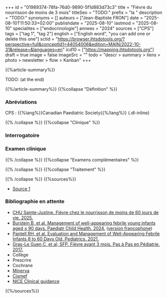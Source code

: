 +++
id = "01989374-78fa-76d0-9890-5f1d883d73c3"
title = "Fièvre du nourrisson de moins de 3 mois"
titleSeo = "TODO:"
prefix = "la "
description = "TODO:"
synonyms = []
auteurs = ["Jean-Baptiste FRON"]
date = "2025-08-10T11:50:33+02:00"
publishdate = "2025-08-10"
lastmod = "2025-08-10"
specialites = ["endocrinologie"]
annees = "2024"
sources = ["CPS"]
tags = ["tag 1", "tag 2"]
english = ["English word", "you can add one or delete this one"]
sctid = "https://browser.ihtsdotools.org/?perspective=full&conceptId1=44054006&edition=MAIN/2022-10-31&release=&languages=en"
icd10 = ["https://mapping.ihtsdotools.org"]
draft = true
image = false
imageSrc = ""
todo = "descr > summary > liens > photo > newsletter > flow > Kanban"
+++

{{%article-summary%}}

TODO: (at the end)

{{%/article-summary%}}
{{%collapse "Définition" %}}

### Abréviations

CPS
: {{%lang%}}Canadian Paediatric Society{{%/lang%}}
{.dl-inline}

{{% /collapse %}}
{{%collapse "Clinique" %}}

### Interrogatoire

### Examen clinique

{{% /collapse %}}
{{%collapse "Examens complémentaires" %}}


{{% /collapse %}}
{{%collapse "Traitement" %}}


{{% /collapse %}}
{{%sources%}}

- [Source 1](URL)

### Bibliographie en attente

- [CHU Sainte-Justine. Fièvre chez le nourrisson de moins de 60 jours de vie. 2025.](https://www.urgencehsj.ca/protocoles/fievre-nourrisson-de-de-60-jours-de-vie/)
- [Burstein B, et al. Management of well-appearing febrile young infants aged ≤ 90 days. Paediatr Child Health. 2024.](https://pmc.ncbi.nlm.nih.gov/articles/PMC10848123/) ([version francophone](https://cps.ca/fr/documents/position/la-prise-en-charge-des-nourrissons-de-90-jours-ou-moins-fievreux-mais-dans-un-bon-etat-general))
- [Pantell RH, et al. Evaluation and Management of Well-Appearing Febrile Infants 8 to 60 Days Old. Pediatrics. 2021.](https://publications.aap.org/pediatrics/article/148/2/e2021052228/179783/Evaluation-and-Management-of-Well-Appearing)
- [Gras-Le Guen C, et al; SFP. Fièvre avant 3 mois. Pas à Pas en Pédiatrie. 2017.](https://pap-pediatrie.fr/immuno-infectio-parasito/fievre-avant-3-mois)
- Collège
- Prescrire
- Cochrane
- [Minerva](https://minerva-ebp.be/)
- [Cismef](https://www.cismef.org/cismef/)
- [NICE Clinical guidance](https://www.nice.org.uk/guidance/conditions-and-diseases)

{{%/sources%}}
